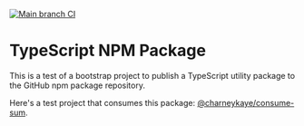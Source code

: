 [![Main branch CI](https://github.com/charneykaye/compute-sum/actions/workflows/main.yml/badge.svg)](https://github.com/charneykaye/compute-sum/actions/workflows/main.yml)

# TypeScript NPM Package

This is a test of a bootstrap project to publish a TypeScript utility package to the GitHub npm package repository.

Here's a test project that consumes this package: [@charneykaye/consume-sum](https://github.com/charneykaye/consume-sum).
